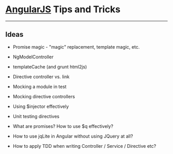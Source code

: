 # [AngularJS](http://www.angularjs.org/) Tips and Tricks

***

## Ideas

* Promise magic - "magic" replacement, template magic, etc.
* NgModelController
* templateCache (and grunt html2js)
* Directive controller vs. link
* Mocking a module in test
* Mocking directive controllers
* Using $injector effectively
* Unit testing directives


* What are promises? How to use $q effectively?
* How to use jqLite in Angular without using JQuery at all?
* How to apply TDD when writing Controller / Service / Directive etc?

